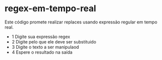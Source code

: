 # regex-em-tempo-real
Este código promete realizar replaces usando expressão regular em tempo real.

- 1 Digite sua expressão regex
- 2 Digite pelo que ele deve ser substituido
- 3 Digite o texto a ser manipulaod
- 4 Espere o resultado na saída
